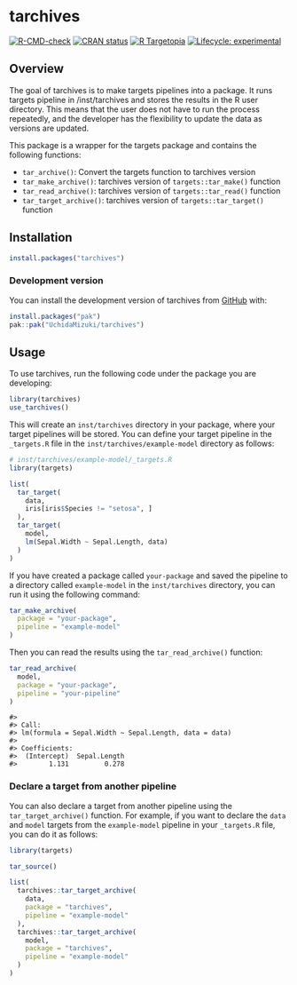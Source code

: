 
<!-- README.md is generated from README.Rmd. Please edit that file -->

# tarchives

<!-- badges: start -->

[![R-CMD-check](https://github.com/UchidaMizuki/tarchives/actions/workflows/R-CMD-check.yaml/badge.svg)](https://github.com/UchidaMizuki/tarchives/actions/workflows/R-CMD-check.yaml)
[![CRAN
status](https://www.r-pkg.org/badges/version/tarchives)](https://CRAN.R-project.org/package=tarchives)
[![R
Targetopia](https://img.shields.io/badge/R_Targetopia-member-blue?style=flat&labelColor=gray)](https://wlandau.github.io/targetopia/)
[![Lifecycle:
experimental](https://img.shields.io/badge/lifecycle-experimental-orange.svg)](https://lifecycle.r-lib.org/articles/stages.html#experimental)
<!-- badges: end -->

## Overview

The goal of tarchives is to make targets pipelines into a package. It
runs targets pipeline in /inst/tarchives and stores the results in the R
user directory. This means that the user does not have to run the
process repeatedly, and the developer has the flexibility to update the
data as versions are updated.

This package is a wrapper for the targets package and contains the
following functions:

- `tar_archive()`: Convert the targets function to tarchives version
- `tar_make_archive()`: tarchives version of `targets::tar_make()`
  function
- `tar_read_archive()`: tarchives version of `targets::tar_read()`
  function
- `tar_target_archive()`: tarchives version of `targets::tar_target()`
  function

## Installation

``` r
install.packages("tarchives")
```

### Development version

You can install the development version of tarchives from
[GitHub](https://github.com/) with:

``` r
install.packages("pak")
pak::pak("UchidaMizuki/tarchives")
```

## Usage

To use tarchives, run the following code under the package you are
developing:

``` r
library(tarchives)
use_tarchives()
```

This will create an `inst/tarchives` directory in your package, where
your target pipelines will be stored. You can define your target
pipeline in the `_targets.R` file in the `inst/tarchives/example-model`
directory as follows:

``` r
# inst/tarchives/example-model/_targets.R
library(targets)

list(
  tar_target(
    data,
    iris[iris$Species != "setosa", ]
  ),
  tar_target(
    model,
    lm(Sepal.Width ~ Sepal.Length, data)
  )
)
```

If you have created a package called `your-package` and saved the
pipeline to a directory called `example-model` in the `inst/tarchives`
directory, you can run it using the following command:

``` r
tar_make_archive(
  package = "your-package",
  pipeline = "example-model"
)
```

Then you can read the results using the `tar_read_archive()` function:

``` r
tar_read_archive(
  model,
  package = "your-package",
  pipeline = "your-pipeline"
)
```

    #> 
    #> Call:
    #> lm(formula = Sepal.Width ~ Sepal.Length, data = data)
    #> 
    #> Coefficients:
    #>  (Intercept)  Sepal.Length  
    #>        1.131         0.278

### Declare a target from another pipeline

You can also declare a target from another pipeline using the
`tar_target_archive()` function. For example, if you want to declare the
`data` and `model` targets from the `example-model` pipeline in your
`_targets.R` file, you can do it as follows:

``` r
library(targets)

tar_source()

list(
  tarchives::tar_target_archive(
    data,
    package = "tarchives",
    pipeline = "example-model"
  ),
  tarchives::tar_target_archive(
    model,
    package = "tarchives",
    pipeline = "example-model"
  )
)
```
